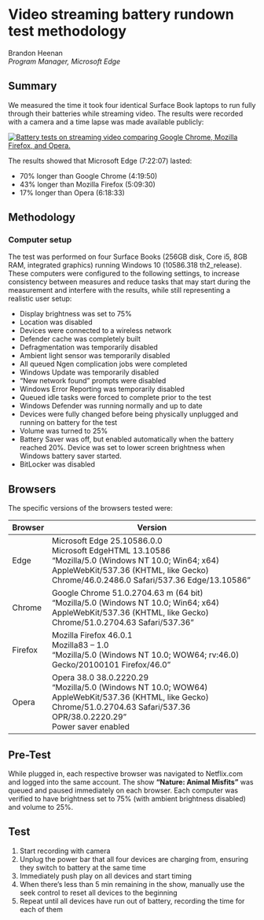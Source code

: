 # Video streaming battery rundown test methodology 

Brandon Heenan<br>
_Program Manager, Microsoft Edge_

## Summary

We measured the time it took four identical Surface Book laptops to run fully through their batteries while streaming video. The results were recorded with a camera and a time lapse was made available publicly:

[![Battery tests on streaming video comparing Google Chrome, Mozilla Firefox, and Opera.](https://github.com/MicrosoftEdge/videotest/blob/gh-pages/videotest-poster.jpg?raw=true)](https://www.youtube.com/watch?v=rjrxOOfi54k)

The results showed that Microsoft Edge (7:22:07) lasted: 
* 70% longer than Google Chrome (4:19:50) 
* 43% longer than Mozilla Firefox (5:09:30) 
* 17% longer than Opera (6:18:33)

## Methodology

### Computer setup

The test was performed on four Surface Books (256GB disk, Core i5, 8GB RAM, integrated graphics) running Windows 10 (10586.318 th2_release). These computers were configured to the following settings, to increase consistency between measures and reduce tasks that may start during the measurement and interfere with the results, while still representing a realistic user setup: 

* Display brightness was set to 75% 
* Location was disabled
* Devices were connected to a wireless network
* Defender cache was completely built
* Defragmentation was temporarily disabled
* Ambient light sensor was temporarily disabled
* All queued Ngen complication jobs were completed
* Windows Update was temporarily disabled
* “New network found” prompts were disabled
* Windows Error Reporting was temporarily disabled
* Queued idle tasks were forced to complete prior to the test
* Windows Defender was running normally and up to date
* Devices were fully changed before being physically unplugged and running on battery for the test
* Volume was turned to 25%
* Battery Saver was off, but enabled automatically when the battery reached 20%. Device was set to lower screen brightness when Windows battery saver started.
* BitLocker was disabled 

## Browsers
The specific versions of the browsers tested were: 

| Browser | Version |
| ------- | ------- |
| Edge | Microsoft Edge 25.10586.0.0<br>Microsoft EdgeHTML 13.10586<br>“Mozilla/5.0 (Windows NT 10.0; Win64; x64) AppleWebKit/537.36 (KHTML, like Gecko) Chrome/46.0.2486.0 Safari/537.36 Edge/13.10586” |
| Chrome | Google Chrome 51.0.2704.63 m (64 bit)<br>“Mozilla/5.0 (Windows NT 10.0; Win64; x64) AppleWebKit/537.36 (KHTML, like Gecko) Chrome/51.0.2704.63 Safari/537.36” |
| Firefox | Mozilla Firefox 46.0.1<br>Mozilla83 – 1.0<br>“Mozilla/5.0 (Windows NT 10.0; WOW64; rv:46.0) Gecko/20100101 Firefox/46.0” |
| Opera | Opera 38.0 38.0.2220.29<br>“Mozilla/5.0 (Windows NT 10.0; WOW64) AppleWebKit/537.36 (KHTML, like Gecko) Chrome/51.0.2704.63 Safari/537.36 OPR/38.0.2220.29”<br>Power saver enabled |

## Pre-Test

While plugged in, each respective browser was navigated to Netflix.com and logged into the same account. The show **“Nature: Animal Misfits”** was queued and paused immediately on each browser. Each computer was verified to have brightness set to 75% (with ambient brightness disabled) and volume to 25%. 

## Test

1. Start recording with camera
2. Unplug the power bar that all four devices are charging from, ensuring they switch to battery at the same time
3. Immediately push play on all devices and start timing
4. When there’s less than 5 min remaining in the show, manually use the seek control to reset all devices to the beginning
5. Repeat until all devices have run out of battery, recording the time for each of them
